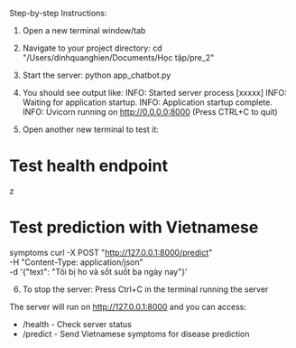 Step-by-step Instructions:

  1. Open a new terminal window/tab

  2. Navigate to your project 
  directory:
  cd
  "/Users/dinhquanghien/Documents/Học 
  tập/pre_2"

  3. Start the server:
  python app_chatbot.py

  4. You should see output like:
  INFO:     Started server process
  [xxxxx]
  INFO:     Waiting for application
  startup.
  INFO:     Application startup
  complete.
  INFO:     Uvicorn running on
  http://0.0.0.0:8000 (Press CTRL+C to
  quit)

  5. Open another new terminal to test 
  it:
  # Test health endpoint
  z

  # Test prediction with Vietnamese 
  symptoms
  curl -X POST
  "http://127.0.0.1:8000/predict" \
    -H "Content-Type: application/json"
   \
    -d '{"text": "Tôi bị ho và sốt suốt
   ba ngày nay"}'

  6. To stop the server: Press Ctrl+C
  in the terminal running the server

  The server will run on
  http://127.0.0.1:8000 and you can
  access:
  - /health - Check server status
  - /predict - Send Vietnamese symptoms
   for disease prediction